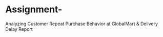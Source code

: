 # Assignment-
Analyzing Customer Repeat Purchase Behavior at GlobalMart &amp; Delivery Delay Report
